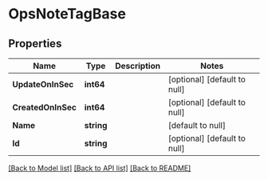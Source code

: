 # OpsNoteTagBase

## Properties
Name | Type | Description | Notes
------------ | ------------- | ------------- | -------------
**UpdateOnInSec** | **int64** |  | [optional] [default to null]
**CreatedOnInSec** | **int64** |  | [optional] [default to null]
**Name** | **string** |  | [default to null]
**Id** | **string** |  | [optional] [default to null]

[[Back to Model list]](../README.md#documentation-for-models) [[Back to API list]](../README.md#documentation-for-api-endpoints) [[Back to README]](../README.md)


